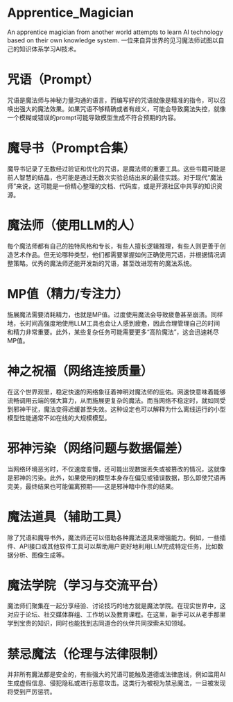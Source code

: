 # Apprentice_Magician
An apprentice magician from another world attempts to learn AI technology based on their own knowledge system.
一位来自异世界的见习魔法师试图以自己的知识体系学习AI技术。

# 咒语（Prompt）
咒语是魔法师与神秘力量沟通的语言，而编写好的咒语就像是精准的指令，可以召唤出强大的魔法效果。如果咒语不够精确或者有歧义，可能会导致魔法失控，就像一个模糊或错误的prompt可能导致模型生成不符合预期的内容。

# 魔导书（Prompt合集）
魔导书记录了无数经过验证和优化的咒语，是魔法师的重要工具。这些书籍可能是前人智慧的结晶，也可能是通过无数次实验总结出来的最佳实践。对于现代“魔法师”来说，这可能是一份精心整理的文档、代码库，或是开源社区中共享的知识资源。

# 魔法师（使用LLM的人）
每个魔法师都有自己的独特风格和专长，有些人擅长逻辑推理，有些人则更善于创造艺术作品。但无论哪种类型，他们都需要掌握如何正确使用咒语，并根据情况调整策略。优秀的魔法师还能开发新的咒语，甚至改进现有的魔法系统。

# MP值（精力/专注力）
施展魔法需要消耗精力，也就是MP值。过度使用魔法会导致疲惫甚至崩溃。同样地，长时间高强度地使用LLM工具也会让人感到疲惫，因此合理管理自己的时间和精力非常重要。此外，某些复杂任务可能需要更多“高阶魔法”，这会迅速耗尽MP值。

# 神之祝福（网络连接质量）
在这个世界观里，稳定快速的网络象征着神明对魔法师的庇佑。网速快意味着能够流畅调用云端的强大算力，从而施展更复杂的魔法。而当网络不稳定时，就如同受到邪神干扰，魔法变得迟缓甚至失效。这种设定也可以解释为什么离线运行的小型模型性能通常不如在线的大规模模型。

# 邪神污染（网络问题与数据偏差）
当网络环境恶劣时，不仅速度变慢，还可能出现数据丢失或被篡改的情况，这就像是邪神的污染。此外，如果使用的模型本身存在偏见或错误数据，那么即使咒语再完美，最终结果也可能偏离预期——这是邪神暗中作祟的结果。

# 魔法道具（辅助工具）
除了咒语和魔导书外，魔法师还可以借助各种魔法道具来增强能力。例如，一些插件、API接口或其他软件工具可以帮助用户更好地利用LLM完成特定任务，比如数据分析、图像生成等。

# 魔法学院（学习与交流平台）
魔法师们聚集在一起分享经验、讨论技巧的地方就是魔法学院。在现实世界中，这对应于论坛、社交媒体群组、工作坊以及教育课程。在这里，新手可以从老手那里学到宝贵的知识，同时也能找到志同道合的伙伴共同探索未知领域。

# 禁忌魔法（伦理与法律限制）
并非所有魔法都是安全的，有些强大的咒语可能触及道德或法律底线，例如滥用AI生成虚假信息、侵犯隐私或进行恶意攻击。这类行为被视为禁忌魔法，一旦被发现将受到严厉惩罚。
